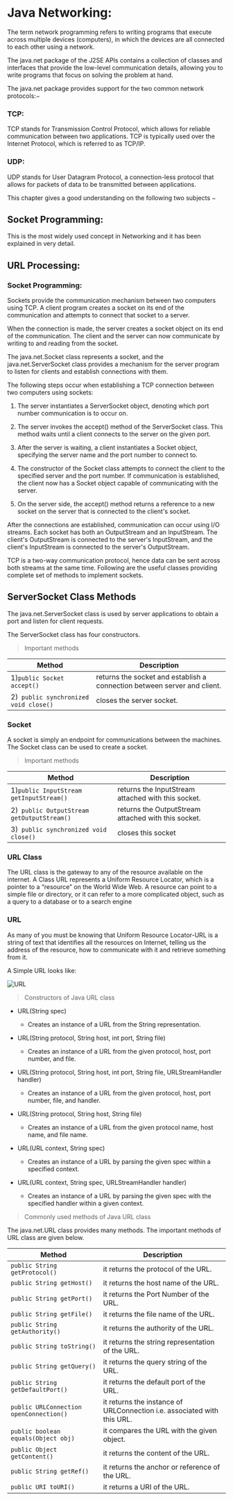 # Java Networking:

The term network programming refers to writing programs that execute across multiple devices (computers), in which the devices are all connected to each other using a network.

The java.net package of the J2SE APIs contains a collection of classes and interfaces that provide the low-level communication details, allowing you to write programs that focus on solving the problem at hand.

The java.net package provides support for the two common network protocols:−

### TCP:
 TCP stands for Transmission Control Protocol, which allows for reliable communication between two applications. TCP is typically used over the Internet Protocol, which is referred to as TCP/IP.

### UDP:
 UDP stands for User Datagram Protocol, a connection-less protocol that allows for packets of data to be transmitted between applications.

This chapter gives a good understanding on the following two subjects −

## Socket Programming:

This is the most widely used concept in Networking and it has been explained in very detail.

## URL Processing:

### Socket Programming:

Sockets provide the communication mechanism between two computers using TCP. A client program creates a socket on its end of the communication and attempts to connect that socket to a server.

When the connection is made, the server creates a socket object on its end of the communication. The client and the server can now communicate by writing to and reading from the socket.

The java.net.Socket class represents a socket, and the java.net.ServerSocket class provides a mechanism for the server program to listen for clients and establish connections with them.

The following steps occur when establishing a TCP connection between two computers using sockets:

1. The server instantiates a ServerSocket object, denoting which port number communication is to occur on.

2. The server invokes the accept() method of the ServerSocket class. This method waits until a client connects to the server on the given port.

3. After the server is waiting, a client instantiates a Socket object, specifying the server name and the port number to connect to.

4. The constructor of the Socket class attempts to connect the client to the specified server and the port number. If communication is established, the client now has a Socket object capable of communicating with the server.

5. On the server side, the accept() method returns a reference to a new socket on the server that is connected to the client's socket.

After the connections are established, communication can occur using I/O streams. Each socket has both an OutputStream and an InputStream. The client's OutputStream is connected to the server's InputStream, and the client's InputStream is connected to the server's OutputStream.

TCP is a two-way communication protocol, hence data can be sent across both streams at the same time. Following are the useful classes providing complete set of methods to implement sockets.

## ServerSocket Class Methods

The java.net.ServerSocket class is used by server applications to obtain a port and listen for client requests.

The ServerSocket class has four constructors.

>Important methods

|Method	 | Description |
|--------|-------------|
|1)``` public Socket accept() ```| returns the socket and establish a connection between server and client. |
|2)``` public synchronized void close()``` |	closes the server socket. |

### Socket 

A socket is simply an endpoint for communications between the machines. The Socket class can be used to create a socket.

>Important methods

| Method	| Description |
|-----------|-------------|
|1)``` public InputStream getInputStream() ```|	returns the InputStream attached with this socket. |
|2)``` public OutputStream getOutputStream()``` |	returns the OutputStream attached with this socket. |
|3)``` public synchronized void close()``` |	closes this socket |

### URL Class

The URL class is the gateway to any of the resource available on the internet. A Class URL represents a Uniform Resource Locator, which is a pointer to a “resource” on the World Wide Web. A resource can point to a simple file or directory, or it can refer to a more complicated object, such as a query to a database or to a search engine

### URL
As many of you must be knowing that Uniform Resource Locator-URL is a string of text that identifies all the resources on Internet, telling us the address of the resource, how to communicate with it and retrieve something from it.

A Simple URL looks like:

![URL](https://media.geeksforgeeks.org/wp-content/uploads/URL-Class.png)

>Constructors of Java URL class

- URL(String spec)
	- Creates an instance of a URL from the String representation.

- URL(String protocol, String host, int port, String file)
	- Creates an instance of a URL from the given protocol, host, port number, and file.

- URL(String protocol, String host, int port, String file, URLStreamHandler handler)
	- Creates an instance of a URL from the given protocol, host, port number, file, and handler.

- URL(String protocol, String host, String file)
	- Creates an instance of a URL from the given protocol name, host name, and file name.

- URL(URL context, String spec)
	- Creates an instance of a URL by parsing the given spec within a specified context.

- URL(URL context, String spec, URLStreamHandler handler)
	- Creates an instance of a URL by parsing the given spec with the specified handler within a given context.

>Commonly used methods of Java URL class

The java.net.URL class provides many methods. The important methods of URL class are given below.

| Method |	Description |
|--------|--------------|
|```public String getProtocol()	```| it returns the protocol of the URL. |
|```public String getHost() ```|	it returns the host name of the URL. |
|```public String getPort() ```|	it returns the Port Number of the URL. |
|```public String getFile() ```|	it returns the file name of the URL. |
|```public String getAuthority()``` |	it returns the authority of the URL. |
|```public String toString()``` |	it returns the string representation of the URL. |
|```public String getQuery()``` |	it returns the query string of the URL. |
|```public String getDefaultPort()``` |	it returns the default port of the URL. |
|```public URLConnection openConnection()``` |	it returns the instance of URLConnection i.e. associated with this URL. |
|```public boolean equals(Object obj)``` |	it compares the URL with the given object. |
|```public Object getContent()``` |	it returns the content of the URL. |
|```public String getRef()``` |	it returns the anchor or reference of the URL. |
|```public URI toURI()``` |	it returns a URI of the URL. |
